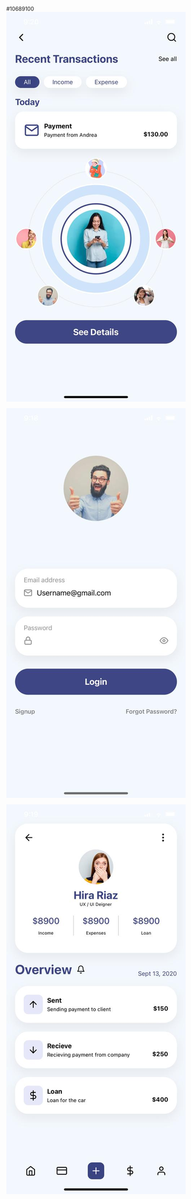 #10689100
![alt text](https://github.com/Khoby-790/mc-assignment-two/blob/master/assets/shot1.jpeg)

![alt text](https://github.com/Khoby-790/mc-assignment-two/blob/master/assets/shot2.jpeg)

![alt text](https://github.com/Khoby-790/mc-assignment-two/blob/master/assets/shot3.jpeg)
